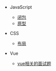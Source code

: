 - JavaScript
  - [闭包](closure.md)
  - [原型](prototype.md)

- CSS
  - [布局](layout.md)
- Vue
  - [vue相关的面试题](test1.md)